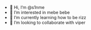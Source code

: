 - 👋 Hi, I’m @s1nme
- 👀 I’m interested in mebe bebe
- 🌱 I’m currently learning how to be rizz
- 💞️ I’m looking to collaborate with viper
